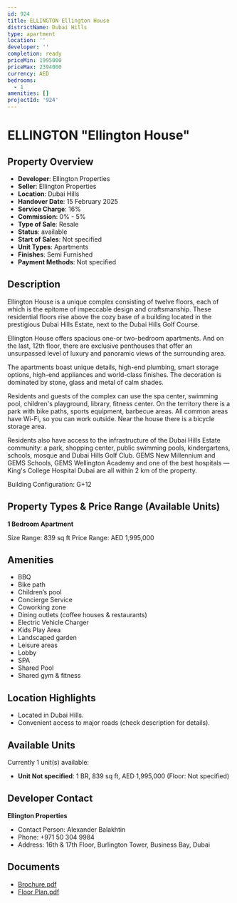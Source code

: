 ```yaml
---
id: 924
title: ELLINGTON Ellington House
districtName: Dubai Hills
type: apartment
location: ''
developer: ''
completion: ready
priceMin: 1995000
priceMax: 2394000
currency: AED
bedrooms:
  - 1
amenities: []
projectId: '924'
---
```


# ELLINGTON "Ellington House"

## Property Overview
- **Developer**: Ellington Properties
- **Seller**: Ellington Properties
- **Location**: Dubai Hills
- **Handover Date**: 15 February 2025
- **Service Charge**: 16%
- **Commission**: 0% - 5%
- **Type of Sale**: Resale
- **Status**: available
- **Start of Sales**: Not specified
- **Unit Types**: Apartments
- **Finishes**: Semi Furnished
- **Payment Methods**: Not specified

## Description
Ellington House is a unique complex consisting of twelve floors, each of which is the epitome of impeccable design and craftsmanship. These residential floors rise above the cozy base of a building located in the prestigious Dubai Hills Estate, next to the Dubai Hills Golf Course.

Ellington House offers spacious one-or two-bedroom apartments. And on the last, 12th floor, there are exclusive penthouses that offer an unsurpassed level of luxury and panoramic views of the surrounding area.

The apartments boast unique details, high-end plumbing, smart storage options, high-end appliances and world-class finishes. The decoration is dominated by stone, glass and metal of calm shades.

Residents and guests of the complex can use the spa center, swimming pool, children's playground, library, fitness center. On the territory there is a park with bike paths, sports equipment, barbecue areas. All common areas have Wi-Fi, so you can work outside. Near the house there is a bicycle storage area.

Residents also have access to the infrastructure of the Dubai Hills Estate community: a park, shopping center, public swimming pools, kindergartens, schools, mosque and Dubai Hills Golf Club. GEMS New Millennium and GEMS Schools, GEMS Wellington Academy and one of the best hospitals — King's College Hospital Dubai are all within 2 km of the property.

Building Configuration: G+12

## Property Types & Price Range (Available Units)
**1 Bedroom Apartment**

Size Range: 839 sq ft
Price Range: AED 1,995,000

## Amenities
- BBQ
- Bike path
- Children’s pool
- Concierge Service
- Coworking zone
- Dining outlets  (coffee houses & restaurants)
- Electric Vehicle Charger
- Kids Play Area
- Landscaped garden
- Leisure areas
- Lobby
- SPA
- Shared Pool
- Shared gym & fitness

## Location Highlights
- Located in Dubai Hills.
- Convenient access to major roads (check description for details).

## Available Units
Currently 1 unit(s) available:
- **Unit Not specified**: 1 BR, 839 sq ft, AED 1,995,000 (Floor: Not specified)

## Developer Contact
**Ellington Properties**
- Contact Person: Alexander Balakhtin
- Phone: +971 50 304 9984
- Address: 16th & 17th Floor, Burlington Tower, Business Bay, Dubai

## Documents
- [Brochure.pdf](https://cdn.geniemap.net/2024/02/08/ZjUTAp5GD5XwgcAEMeT9HygiJBcsvfNHuZ9ycB5x.pdf)
- [Floor Plan.pdf](https://cdn.geniemap.net/2024/02/08/ZI3LtW0STszuvnkK7SmwExpQUdlgi62UXUIVw6XJ.pdf)
